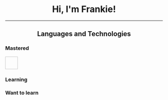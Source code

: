 <h1 align="center">Hi, I'm Frankie!</h1>
<hr>
<h2 align="center">Languages and Technologies</h2>
<h3>Mastered</h3>
<img href="https://s3.dualstack.us-east-2.amazonaws.com/pythondotorg-assets/media/community/logos/python-logo-only.png" width=40 height=40>
<h3>Learning</h3>

<h3>Want to learn</h3>

